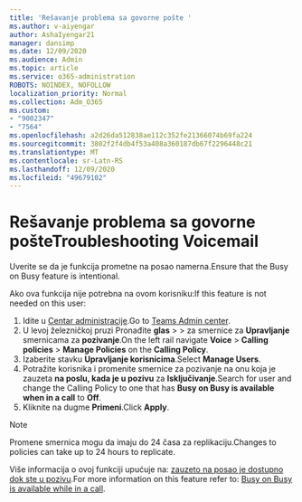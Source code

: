 ```yaml
---
title: 'Rešavanje problema sa govorne pošte '
ms.author: v-aiyengar
author: AshaIyengar21
manager: dansimp
ms.date: 12/09/2020
ms.audience: Admin
ms.topic: article
ms.service: o365-administration
ROBOTS: NOINDEX, NOFOLLOW
localization_priority: Normal
ms.collection: Adm_O365
ms.custom:
- "9002347"
- "7564"
ms.openlocfilehash: a2d26da512838ae112c352fe21366074b69fa224
ms.sourcegitcommit: 3802f2f4db4f53a408a360187db67f2296448c21
ms.translationtype: MT
ms.contentlocale: sr-Latn-RS
ms.lasthandoff: 12/09/2020
ms.locfileid: "49679102"
---
```

# <a name="troubleshooting-voicemail"></a><span data-ttu-id="d1bd2-102">Rešavanje problema sa govorne pošte</span><span class="sxs-lookup"><span data-stu-id="d1bd2-102">Troubleshooting Voicemail</span></span>

<span data-ttu-id="d1bd2-103">Uverite se da je funkcija prometne na posao namerna.</span><span class="sxs-lookup"><span data-stu-id="d1bd2-103">Ensure that the Busy on Busy feature is intentional.</span></span>

<span data-ttu-id="d1bd2-104">Ako ova funkcija nije potrebna na ovom korisniku:</span><span class="sxs-lookup"><span data-stu-id="d1bd2-104">If this feature is not needed on this user:</span></span>

1. <span data-ttu-id="d1bd2-105">Idite u [Centar administracije](https://admin.teams.microsoft.com/policies/calling).</span><span class="sxs-lookup"><span data-stu-id="d1bd2-105">Go to [Teams Admin center](https://admin.teams.microsoft.com/policies/calling).</span></span>
1. <span data-ttu-id="d1bd2-106">U levoj železničkoj pruzi Pronađite **glas**  >    >  za smernice za **Upravljanje** smernicama za **pozivanje**.</span><span class="sxs-lookup"><span data-stu-id="d1bd2-106">On the left rail navigate **Voice** > **Calling policies** > **Manage Policies** on the **Calling Policy**.</span></span>
1. <span data-ttu-id="d1bd2-107">Izaberite stavku **Upravljanje korisnicima**.</span><span class="sxs-lookup"><span data-stu-id="d1bd2-107">Select **Manage Users**.</span></span>
1. <span data-ttu-id="d1bd2-108">Potražite korisnika i promenite smernice za pozivanje na onu koja je zauzeta **na poslu, kada je u pozivu** za **Isključivanje**.</span><span class="sxs-lookup"><span data-stu-id="d1bd2-108">Search for user and change the Calling Policy to one that has **Busy on Busy is available when in a call** to **Off**.</span></span>
1. <span data-ttu-id="d1bd2-109">Kliknite na dugme **Primeni**.</span><span class="sxs-lookup"><span data-stu-id="d1bd2-109">Click **Apply**.</span></span>
> [!NOTE]
> <span data-ttu-id="d1bd2-110">Promene smernica mogu da imaju do 24 časa za replikaciju.</span><span class="sxs-lookup"><span data-stu-id="d1bd2-110">Changes to policies can take up to 24 hours to replicate.</span></span>

<span data-ttu-id="d1bd2-111">Više informacija o ovoj funkciji upućuje na: [zauzeto na posao je dostupno dok ste u pozivu](https://docs.microsoft.com/microsoftteams/teams-calling-policy#busy-on-busy-is-available-while-in-a-call).</span><span class="sxs-lookup"><span data-stu-id="d1bd2-111">For more information on this feature refer to: [Busy on Busy is available while in a call](https://docs.microsoft.com/microsoftteams/teams-calling-policy#busy-on-busy-is-available-while-in-a-call).</span></span>

